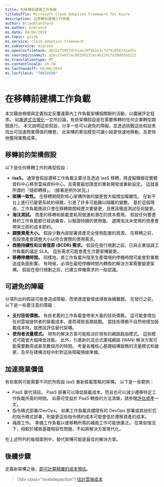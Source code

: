 ```yaml
---
title: 在移轉前建構工作負載
titleSuffix: Microsoft Cloud Adoption Framework for Azure
description: 在移轉前建構工作負載
author: BrianBlanchard
ms.author: brblanch
ms.date: 04/04/2019
ms.topic: guide
ms.service: cloud-adoption-framework
ms.subservice: migrate
ms.openlocfilehash: d62b2f5957dc5cee19f462e3c7d74c85672eadfe
ms.sourcegitcommit: a26c27ed72ac89198231ec4b11917a20d03bd222
ms.translationtype: MT
ms.contentlocale: zh-TW
ms.lasthandoff: 09/06/2019
ms.locfileid: "70819500"
---
```

# <a name="architect-workloads-prior-to-migration"></a>在移轉前建構工作負載

本文藉由檢閱與定義指定反覆運算內工作負載架構相關聯的活動，以擴展評定程序。 如[漸進式合理化](../../../digital-estate/rationalize.md)一文所討論，有些架構假設是在需要移轉的任何企業轉型期間進行。 本文說明這些假設、分享一些可以避免的障礙，並透過挑戰這些假設來找出可加速商業價值的機會。 此架構的累加模型可讓小組更快速地移動，且更快地獲得業務成果。

## <a name="architecture-assumptions-prior-to-migration"></a>移轉前的架構假設

以下是任何移轉工作的典型假設：

- **IaaS。** 通常會假設遷移工作負載主要涉及透過 IaaS 移轉，將虛擬機器從實體資料中心移至雲端資料中心，且需要最低限度的重新開發或重新設定。 這就是所謂的「隨即轉移」。 (接著是例外狀況。)
- **架構一致性。** 在移轉期間對核心架構所做的變更會大幅增加複雜性。 在新平台上進行已變更系統的偵錯，引進了許多可能難以隔離的變數。 基於這個理由，工作負載應該只會在移轉期間經歷次要變更，且應該徹底測試任何變更。
- **淘汰測試。** 資產的移轉和裝載會耗用營運和潛在的資本費用。 假設任何要遷移的工作負載都已經過審查，以驗證持續的使用量。 選擇淘汰未使用的資產會帶來立即的成本節約。
- **調整資產大小。** 假設少數內部部署資產完全使用配置的資源。 在移轉之前，假設資產會調整大小以符合實際的使用需求。
- **商務持續性和災害復原 (BCDR) 需求。** 假設在發行規劃之前，已與企業協調工作負載的議定 SLA。 這些需求可能會產生次要架構變更。
- **移轉停機時間。** 同樣地，將工作負載升階至生產環境的停機時間可能會對業務造成負面影響。 有時候，必須在最短停機時間內轉換的解決方案需要變更架構。 假設在發行規劃之前，已建立停機需求的一般認識。

## <a name="roadblocks-that-can-be-avoided"></a>可避免的障礙

分項列出的假設可能會造成障礙，而使進度變慢或導致後續難題。 在發行之前，以下是一些要注意的障礙：

- **支付技術債務。** 有些老舊的工作負載會帶來大量的技術債務。 這可能會增加任何雲端提供者的裝載成本，進而導致長期挑戰。 當技術債務不自然地增加裝載成本時，就應該評估替代架構。
- **使用者流量模式。** 現有的解決方案可能取決於現有的網路路由模式。 這些模式可能會大幅降低效能。 此外，引進新的混合式廣域網路 (WAN) 解決方案可能需要數周或甚至數個月的時間。 考量各種核心基礎結構服務的流量模式和變更，及早在建構流程中針對這些障礙預做準備。

## <a name="accelerating-business-value"></a>加速商業價值

有些案例可能需要不同於所假設 IaaS 重新裝載策略的架構。 以下是一些範例：

- PaaS 替代項目。 PaaS 部署可以降低裝載成本，而且也可以減少遷移特定工作負載所需的時間。 如需可受益於 PaaS 轉換的方法清單，請參閱[評估資產](./evaluate.md)一文。
- 指令碼式部署/DevOps。 如果工作負載具備現有的 DevOps 部署或其他形式的指令碼式部署，則變更這些指令碼的成本可能會低於遷移資產的成本。
- 補救工作。 準備工作負載以便移轉所需的補救工作可能很廣泛。 在某些情況下，相較於補救基礎相容性問題，不如將解決方案現代化。

在上述所列的每個案例中，替代架構可能是最佳的解決方案。

## <a name="next-steps"></a>後續步驟

定義新架構之後，[即可計算精確的成本預估](./estimate.md)。

> [!div class="nextstepaction"]
> [估計雲端成本](./estimate.md)

